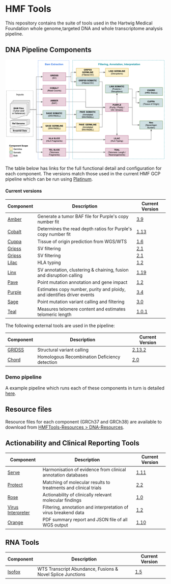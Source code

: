 # HMF Tools

This repository contains the suite of tools used in the Hartwig Medical Foundation whole genome,targeted DNA and whole transcriptome analysis pipeline.  

## DNA Pipeline Components

![HMF_Pipeline](./pipeline/hmf_tools_pipeline.png)

The table below has links for the full functional detail and configuration for each component. The versions match those used in the current HMF GCP pipeline which can be run using [Platinum](https://github.com/hartwigmedical/platinum).

#### Current versions
Component | Description | Current Version
---|---|---
[Amber](./amber/README.md) | Generate a tumor BAF file for Purple's copy number fit | [3.9](https://github.com/hartwigmedical/hmftools/releases/tag/amber-v3.9)
[Cobalt](./cobalt/README.md) | Determines the read depth ratios for Purple's copy number fit | [1.13](https://github.com/hartwigmedical/hmftools/releases/tag/cobalt-v1.13)
[Cuppa](./cuppa/README.md) | Tissue of origin prediction from WGS/WTS | [1.6](https://github.com/hartwigmedical/hmftools/releases/tag/cuppa-v1.6)
[Gripss](./gripss/README.md) | SV filtering | [2.1](https://github.com/hartwigmedical/hmftools/releases/tag/gripss-v2.1) 
[Gripss](./gripss/README.md) | SV filtering | [2.1](https://github.com/hartwigmedical/hmftools/releases/tag/gripss-v2.1) 
[Lilac](./lilac/README.md) | HLA typing | [1.2](https://github.com/hartwigmedical/hmftools/releases/tag/lilac-v1.2)
[Linx](./linx/README.md) | SV annotation, clustering & chaining, fusion and disruption calling | [1.19](https://github.com/hartwigmedical/hmftools/releases/tag/linx-v1.19)
[Pave](./pave/README.md) | Point mutation annotation and gene impact | [1.2](https://github.com/hartwigmedical/hmftools/releases/tag/pave-v1.2)
[Purple](./purple/README.md) | Estimates copy number, purity and ploidy, and identifies driver events | [3.4](https://github.com/hartwigmedical/hmftools/releases/tag/purple-v3.4)
[Sage](./sage/README.md) | Point mutation variant calling and filtering | [3.0](https://github.com/hartwigmedical/hmftools/releases/tag/sage-v3.0)
[Teal](./lilac/README.md) | Measures telomere content and estimates telomeric length | [1.0.1](https://github.com/hartwigmedical/hmftools/releases/tag/teal-v1.0.1)

The following external tools are used in the pipeline:

Component | Description | Current Version
---|---|---
[GRIDSS](https://github.com/PapenfussLab/gridss) | Structural variant calling | [2.13.2](https://github.com/PapenfussLab/gridss/releases/tag/v2.13.2)
[Chord](https://github.com/UMCUGenetics/CHORD) | Homologous Recombination Deficiency detection | [2.0](https://github.com/UMCUGenetics/CHORD/releases/tag/2.00)


### Demo pipeline
A example pipeline which runs each of these components in turn is detailed [here](./pipeline/).

## Resource files
Resource files for each component (GRCh37 and GRCh38) are available to download from [HMFTools-Resources > DNA-Resources](https://resources.hartwigmedicalfoundation.nl/). 

## Actionability and Clinical Reporting Tools

Component | Description | Current Version
---|---|---
[Serve](./serve/README.md) | Harmonisation of evidence from clinical annotation databases | [1.11](https://github.com/hartwigmedical/hmftools/releases/tag/serve-v1.11) 
[Protect](./protect/README.md) | Matching of molecular results to treatments and clinical trials | [2.2](https://github.com/hartwigmedical/hmftools/releases/tag/protect-v2.2)
[Rose](./rose/README.md) | Actionability of clinically relevant molecular findings | [1.0](https://github.com/hartwigmedical/hmftools/releases/tag/rose-v1.0)
[Virus Interpreter](./virus-interpreter/README.md) | Filtering, annotation and interpretation of virus breakend data | [1.2](https://github.com/hartwigmedical/hmftools/releases/tag/virus-interpreter-v1.2)
[Orange](./orange/README.md) | PDF summary report and JSON file of all WGS output | [1.10](https://github.com/hartwigmedical/hmftools/releases/tag/orange-v1.10)

## RNA Tools

Component | Description | Current Version
---|---|---
[Isofox](./isofox/README.md) | WTS Transcript Abundance, Fusions & Novel Splice Junctions | [1.5](https://github.com/hartwigmedical/hmftools/releases/tag/isofox-v1.5)

